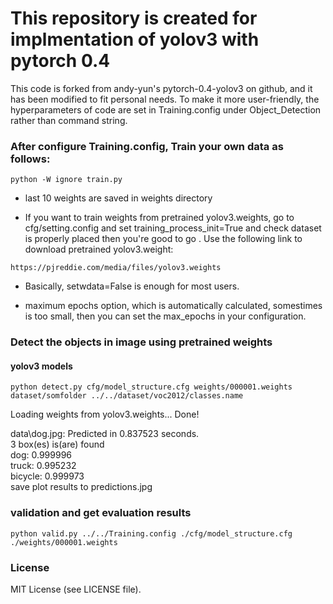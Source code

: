 
# This repository is created for implmentation of yolov3 with pytorch 0.4
This code is forked from andy-yun's pytorch-0.4-yolov3 on github, and it has been modified to fit personal needs.
To make it more user-friendly, the hyperparameters of code are set in Training.config under Object_Detection rather than command string.


### After configure Training.config, Train your own data as follows:
```
python -W ignore train.py
```

* last 10 weights are saved in weights directory 

* If you want to  train weights from pretrained yolov3.weights, go to cfg/setting.config and set training_process_init=True and check dataset is properly placed then you're good to go .
   Use the following link to download pretrained yolov3.weight:
```
https://pjreddie.com/media/files/yolov3.weights
```

* Basically, setwdata=False is enough for most users. 

* maximum epochs option, which is automatically calculated, somestimes is too small, then you can set the max_epochs in your configuration.



### Detect the objects in image using pretrained weights


#### yolov3 models
```
python detect.py cfg/model_structure.cfg weights/000001.weights dataset/somfolder ../../dataset/voc2012/classes.name
```

Loading weights from yolov3.weights... Done!

data\dog.jpg: Predicted in 0.837523 seconds.  
3 box(es) is(are) found  
dog: 0.999996  
truck: 0.995232  
bicycle: 0.999973  
save plot results to predictions.jpg  

### validation and get evaluation results

```
python valid.py ../../Training.config ./cfg/model_structure.cfg ./weights/000001.weights
```



### License

MIT License (see LICENSE file).

